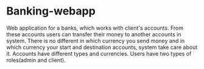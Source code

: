 # Banking-webapp
<p></p>
Web application for a banks, which works with client's accounts. From these accounts users can transfer their money to another accounts in system. There is no different in which currency you send money and in which currency your start and destination accounts, system take care about it. Accounts have different types and currencies. Users have two types of roles(admin and client).
